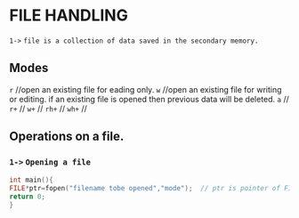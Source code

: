 # FILE HANDLING

`1->` `file is a collection of data saved in the secondary memory.`


## Modes
`r` //open an existing file for eading only.
`w` //open an existing file for writing or editing. if an existing file is opened then previous data will be deleted.
`a` //
`r+` //
`w+` //
`rh+` //
`wh+` //
## Operations on a file.
### `1->` `Opening a file` 
```c
int main(){
FILE*ptr=fopen("filename tobe opened","mode");  // ptr is pointer of FILE data type.
return 0;
}
```
